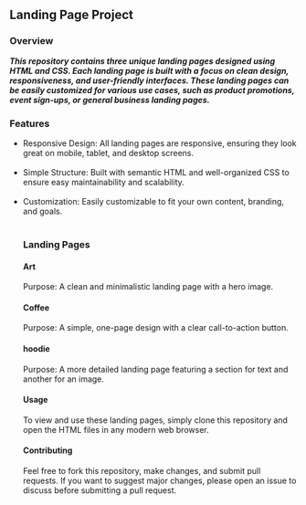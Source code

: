 <h2>Landing Page Project</h2>

<h3>Overview</h3>
<b><i>
This repository contains three unique landing pages designed using HTML and CSS. Each landing page is built with a focus on clean design, responsiveness, and user-friendly interfaces. These landing pages can be easily customized for various use cases, such as product promotions, event sign-ups, or general business landing pages.
</b></i>

<h3>Features</h3>
<ul>
<li>
Responsive Design: All landing pages are responsive, ensuring they look great on mobile, tablet, and desktop screens.</li> <br>

<li>
Simple Structure: Built with semantic HTML and well-organized CSS to ensure easy maintainability and scalability.</li> <br>

<li>
Customization: Easily customizable to fit your own content, branding, and goals.</li> <br>

<h3>Landing Pages</h3>

<h4>Art</h4>
Purpose: A clean and minimalistic landing page with a hero image.

<h4>Coffee</h4>
Purpose: A simple, one-page design with a clear call-to-action button.

<h4>hoodie</h4>
Purpose: A more detailed landing page featuring a section for text and another for an image.

<h4>Usage</h4>
To view and use these landing pages, simply clone this repository and open the HTML files in any modern web browser.

<h4>Contributing</h4>
Feel free to fork this repository, make changes, and submit pull requests. If you want to suggest major changes, please open an issue to discuss before submitting a pull request.


